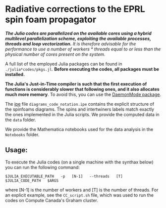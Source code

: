# Radiative corrections to the EPRL spin foam propagator

**_The Julia codes are parallelized on the available cores using a hybrid multilevel parallelization scheme, exploiting the available processes, threads and loop vectorization._** _It is therefore advisable for the performance to use a number of workers \* threads equal to or less than the physical number of cores present on the system._

A full list of the employed Julia packages can be found in `./julia*codes/pkgs.jl`. **Before executing the codes, all packages must be installed.**

**The Julia's Just-in-Time compiler is such that the first execution of functions is considerably slower that following ones, and it also allocates much more memory**. To avoid this, you can use the [DaemonMode package](https://github.com/dmolina/DaemonMode.jl).

The [ipe](https://ipe.otfried.org/) file `diagrams_code_notation.ipe` contains the explicit structure of the spinfoams diagrams. The spins and intertwiners labels match exactly the ones implemented in the Julia scripts. We provide the computed data in the `data` folder.

We provide the Mathematica notebooks used for the data analysis in the `Notebooks` folder.

## Usage:

To execute the Julia codes (on a single machine with the synthax below) you can run the following command:

```
$JULIA_EXECUTABLE_PATH   -p   [N-1]   --threads   [T]   $JULIA_CODE_PATH   $ARGS
```

where [N-1] is the number of workers and [T] is the number of threads. For an explicit example, see the `CC_script.sh` file, which was used to run the codes on Compute Canada's Graham cluster.
